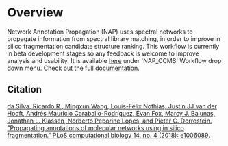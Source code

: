 # Overview

Network Annotation Propagation (NAP) uses spectral networks to propagate information from spectral library matching, in order to improve in silico fragmentation candidate structure ranking. This workflow is currently in beta development stages so any feedback is welcome to improve analysis and usability. It is available [here](https://proteomics2.ucsd.edu/ProteoSAFe/?params={%22workflow%22:%22NAP_CCMS2%22}) under 'NAP_CCMS' Workflow drop down menu. Check out the full [documentation](https://github.com/DorresteinLaboratory/NAP_ProteoSAFe/blob/master/supplementar_tool_manual_documentation.pdf).

## Citation

[da Silva, Ricardo R., Mingxun Wang, Louis-Félix Nothias, Justin JJ van der Hooft, Andrés Mauricio Caraballo-Rodríguez, Evan Fox, Marcy J. Balunas, Jonathan L. Klassen, Norberto Peporine Lopes, and Pieter C. Dorrestein. "Propagating annotations of molecular networks using in silico fragmentation." PLoS computational biology 14, no. 4 (2018): e1006089.](http://journals.plos.org/ploscompbiol/article?id=10.1371/journal.pcbi.1006089)
